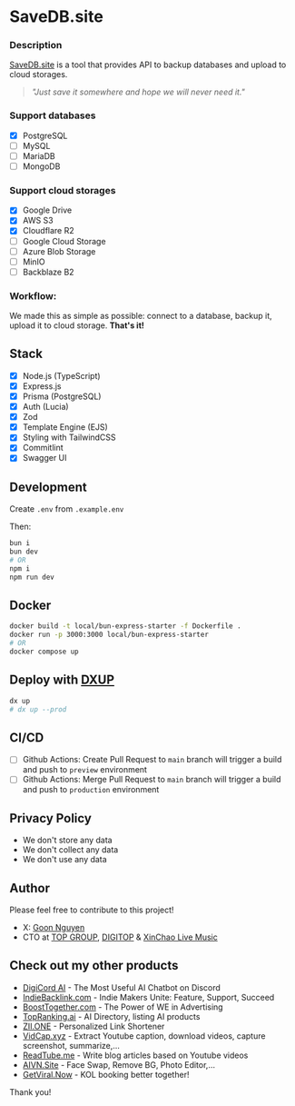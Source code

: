 # SaveDB.site

### Description

[SaveDB.site](https://savedb.site) is a tool that provides API to backup databases and upload to cloud storages.

> *"Just save it somewhere and hope we will never need it."*

### Support databases
- [x] PostgreSQL
- [ ] MySQL
- [ ] MariaDB
- [ ] MongoDB

### Support cloud storages
- [x] Google Drive
- [x] AWS S3
- [x] Cloudflare R2
- [ ] Google Cloud Storage
- [ ] Azure Blob Storage
- [ ] MinIO
- [ ] Backblaze B2

### Workflow:

We made this as simple as possible: connect to a database, backup it, upload it to cloud storage. **That's it!**

## Stack

- [x] Node.js (TypeScript)
- [x] Express.js
- [x] Prisma (PostgreSQL)
- [x] Auth (Lucia)
- [x] Zod
- [x] Template Engine (EJS)
- [x] Styling with TailwindCSS
- [x] Commitlint
- [x] Swagger UI

## Development

Create `.env` from `.example.env`

Then:

```bash
bun i
bun dev
# OR
npm i
npm run dev
```

## Docker

```bash
docker build -t local/bun-express-starter -f Dockerfile .
docker run -p 3000:3000 local/bun-express-starter
# OR
docker compose up
```

## Deploy with [DXUP](https://dxup.dev)

```bash
dx up
# dx up --prod
```

## CI/CD

- [ ] Github Actions: Create Pull Request to `main` branch will trigger a build and push to `preview` environment
- [ ] Github Actions: Merge Pull Request to `main` branch will trigger a build and push to `production` environment

## Privacy Policy
- We don't store any data
- We don't collect any data
- We don't use any data

## Author

Please feel free to contribute to this project!

- X: [Goon Nguyen](https://x.com/goon_nguyen)
- CTO at [TOP GROUP](https://wearetopgroup.com), [DIGITOP](https://digitop.vn) & [XinChao Live Music](https://xinchao.world)

## Check out my other products

- [DigiCord AI](https://digicord.site) - The Most Useful AI Chatbot on Discord
- [IndieBacklink.com](https://indiebacklink.com) - Indie Makers Unite: Feature, Support, Succeed
- [BoostTogether.com](https://boosttogether.com) - The Power of WE in Advertising
- [TopRanking.ai](https://topranking.ai) - AI Directory, listing AI products
- [ZII.ONE](https://zii.one) - Personalized Link Shortener
- [VidCap.xyz](https://vidcap.xyz) - Extract Youtube caption, download videos, capture screenshot, summarize,…
- [ReadTube.me](https://readtube.me) - Write blog articles based on Youtube videos
- [AIVN.Site](https://aivn.site) - Face Swap, Remove BG, Photo Editor,…
- [GetViral.Now](https://getviral.now) - KOL booking better together!

Thank you!
